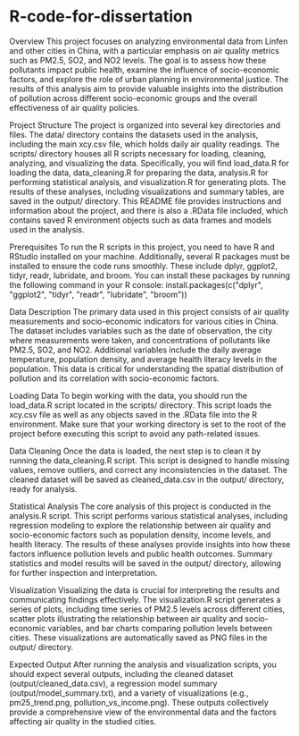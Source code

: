# R-code-for-dissertation
Overview
This project focuses on analyzing environmental data from Linfen and other cities in China, with a particular emphasis on air quality metrics such as PM2.5, SO2, and NO2 levels. The goal is to assess how these pollutants impact public health, examine the influence of socio-economic factors, and explore the role of urban planning in environmental justice. The results of this analysis aim to provide valuable insights into the distribution of pollution across different socio-economic groups and the overall effectiveness of air quality policies.

Project Structure
The project is organized into several key directories and files. The data/ directory contains the datasets used in the analysis, including the main xcy.csv file, which holds daily air quality readings. The scripts/ directory houses all R scripts necessary for loading, cleaning, analyzing, and visualizing the data. Specifically, you will find load_data.R for loading the data, data_cleaning.R for preparing the data, analysis.R for performing statistical analysis, and visualization.R for generating plots. The results of these analyses, including visualizations and summary tables, are saved in the output/ directory. This README file provides instructions and information about the project, and there is also a .RData file included, which contains saved R environment objects such as data frames and models used in the analysis.

Prerequisites
To run the R scripts in this project, you need to have R and RStudio installed on your machine. Additionally, several R packages must be installed to ensure the code runs smoothly. These include dplyr, ggplot2, tidyr, readr, lubridate, and broom. You can install these packages by running the following command in your R console:
install.packages(c("dplyr", "ggplot2", "tidyr", "readr", "lubridate", "broom"))

Data Description
The primary data used in this project consists of air quality measurements and socio-economic indicators for various cities in China. The dataset includes variables such as the date of observation, the city where measurements were taken, and concentrations of pollutants like PM2.5, SO2, and NO2. Additional variables include the daily average temperature, population density, and average health literacy levels in the population. This data is critical for understanding the spatial distribution of pollution and its correlation with socio-economic factors.

Loading Data
To begin working with the data, you should run the load_data.R script located in the scripts/ directory. This script loads the xcy.csv file as well as any objects saved in the .RData file into the R environment. Make sure that your working directory is set to the root of the project before executing this script to avoid any path-related issues.

Data Cleaning
Once the data is loaded, the next step is to clean it by running the data_cleaning.R script. This script is designed to handle missing values, remove outliers, and correct any inconsistencies in the dataset. The cleaned dataset will be saved as cleaned_data.csv in the output/ directory, ready for analysis.

Statistical Analysis
The core analysis of this project is conducted in the analysis.R script. This script performs various statistical analyses, including regression modeling to explore the relationship between air quality and socio-economic factors such as population density, income levels, and health literacy. The results of these analyses provide insights into how these factors influence pollution levels and public health outcomes. Summary statistics and model results will be saved in the output/ directory, allowing for further inspection and interpretation.

Visualization
Visualizing the data is crucial for interpreting the results and communicating findings effectively. The visualization.R script generates a series of plots, including time series of PM2.5 levels across different cities, scatter plots illustrating the relationship between air quality and socio-economic variables, and bar charts comparing pollution levels between cities. These visualizations are automatically saved as PNG files in the output/ directory.

Expected Output
After running the analysis and visualization scripts, you should expect several outputs, including the cleaned dataset (output/cleaned_data.csv), a regression model summary (output/model_summary.txt), and a variety of visualizations (e.g., pm25_trend.png, pollution_vs_income.png). These outputs collectively provide a comprehensive view of the environmental data and the factors affecting air quality in the studied cities.
